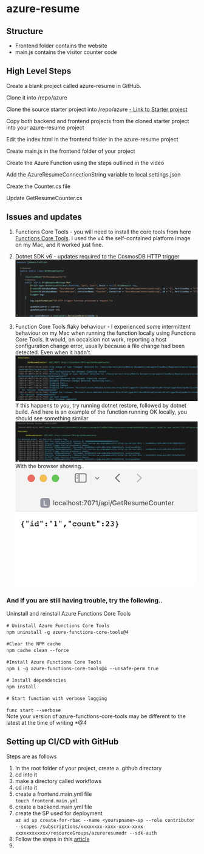 # azure-resume

## Structure
- Frontend folder contains the website
- main.js contains the visitor counter code


## High Level Steps

Create a blank project called azure-resume in GitHub.

Clone it into /repo/azure

Clone the source starter project into /repo/azure
[- Link to Starter project](https://github.com/ACloudGuru-Resources/acg-project-azure-resume-starter)

Copy both backend and frontend projects from the cloned starter project into your azure-resume project

Edit the index.html in the frontend folder in the azure-resume project

Create main.js in the frontend folder of your project

Create the Azure Function using the steps outlined in the video

Add the AzureResumeConnectionString variable to local.settings.json

Create the Counter.cs file

Update GetResumeCounter.cs

## Issues and updates

1. Functions Core Tools - you will need to install the core tools from here [Functions Core Tools](https://github.com/Azure/azure-functions-core-tools#installing).
I used the v4 the self-contained platform image on my Mac, and it worked just fine.

2. Dotnet SDK v6 - updates required to the CosmosDB HTTP trigger
![Note the update to containerName and Connection](/pics/dotnet6-functionsv2.png)

3. Function Core Tools flaky behaviour - I experienced some intermittent behaviour on my Mac when running the function locally using Functions Core Tools. It would, on occaision not work, reporting a host configuration change error, usually because a file change had been detected. Even when it hadn't. ![Example error](/pics/assembly-error.png)
If this happens to you, try running
dotnet restore, followed by dotnet build.
And here is an example of the function running OK locally, you should see something similar ![Locally running function](/pics/function_working_locally.png)
With the browser showing..
![function running locally in browser](/pics/function_executing_locally.png)

### And if you are still having trouble, try the following..

Uninstall and reinstall Azure Functions Core Tools

`# Uninstall Azure Functions Core Tools`   
`npm uninstall -g azure-functions-core-tools@4`

`#Clear the NPM cache`  
`npm cache clean --force`

`#Install Azure Functions Core Tools`  
`npm i -g azure-functions-core-tools@4 --unsafe-perm true`

`# Install dependencies`    
`npm install`

`# Start function with verbose logging` 

`func start --verbose`  
Note your version of azure-functions-core-tools may be different to the latest at the time of writing *@4

## Setting up CI/CD with GitHub

Steps are as follows

1. In the root folder of your project, create a .github directory
2. cd into it
3. make a directory called workflows
4. cd into it
4. create a frontend.main.yml file  
`touch frontend.main.yml`
5. create a backend.main.yml file
6. create the SP used for deployment    
`az ad sp create-for-rbac --name <yourspname>-sp --role contributor --scopes /subscriptions/xxxxxxxx-xxxx-xxxx-xxxx-xxxxxxxxxxxx/resourceGroups/azureresumedr --sdk-auth`
7. Follow the steps in this [article](https://learn.microsoft.com/en-us/azure/storage/blobs/storage-blobs-static-site-github-actions?tabs=userlevel)
8. 